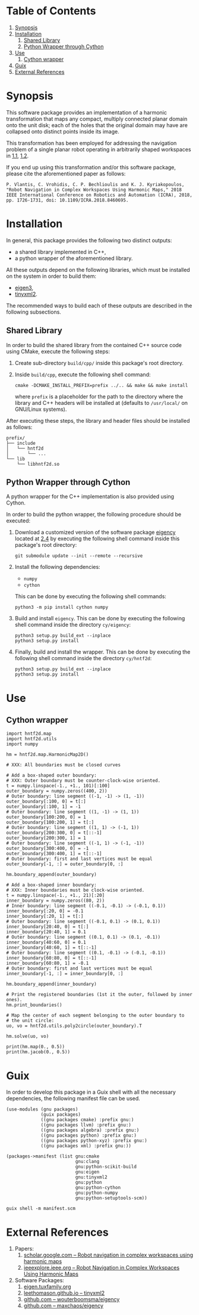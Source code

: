 
# Table of Contents

1.  [Synopsis](#sec/synopsis)
2.  [Installation](#org5ec5c9d)
    1.  [Shared Library](#org5837930)
    2.  [Python Wrapper through Cython](#org7337359)
3.  [Use](#orga221729)
    1.  [Cython wrapper](#org051a8d4)
4.  [Guix](#orgd4ec3b2)
5.  [External References](#sec/external_references)



<a id="sec/synopsis"></a>

# Synopsis

This software package provides an implementation of
a harmonic transformation that maps any compact, multiply connected planar
domain onto the unit disk;
each of the holes that the original domain may have are collapsed onto
distinct points inside its image.

This transformation has been employed for addressing the navigation problem
of a single planar robot operating in arbitrarily shaped workspaces in
[1.1](#orga38c052), [1.2](#org28b0dc0).

If you end up using this transformation and/or this software package,
please cite the aforementioned paper as follows:

    P. Vlantis, C. Vrohidis, C. P. Bechlioulis and K. J. Kyriakopoulos, "Robot Navigation in Complex Workspaces Using Harmonic Maps," 2018 IEEE International Conference on Robotics and Automation (ICRA), 2018, pp. 1726-1731, doi: 10.1109/ICRA.2018.8460695.


<a id="org5ec5c9d"></a>

# Installation

In general,
this package provides the following two distinct outputs:

-   a shared library implemented in C++,
-   a python wrapper of the aforementioned library.

All these outputs depend on the following libraries,
which must be installed on the system in order to build them:

-   [eigen3](#org3a0a4f9),
-   [tinyxml2](#org2df8873).

The recommended ways to build each of these outputs are described in
the following subsections.


<a id="org5837930"></a>

## Shared Library

In order to build the shared library from the contained C++ source code
using CMake, execute the following steps:

1.  Create sub-directory `build/cpp/` inside this package's root directory.

2.  Inside `build/cpp`, execute the following shell command:
    
        cmake -DCMAKE_INSTALL_PREFIX=prefix ../.. && make && make install
    
    where `prefix` is a placeholder for the path to the directory
    where the library and C++ headers will be installed at
    (defaults to `/usr/local/` on GNU/Linux systems).

After executing these steps,
the library and header files should be installed as follows:

    prefix/
    ├── include
    │   └── hntf2d
    │       └── ...
    └── lib
        └── libhntf2d.so


<a id="org7337359"></a>

## Python Wrapper through Cython

A python wrapper for the C++ implementation is also provided using Cython.

In order to build the python wrapper,
the following procedure should be executed:

1.  Download a customized version of the software package [eigency](#orgbce8c56)
    located at [2.4](#org305b335) by executing the following shell command inside
    this package's root directory:
    
        git submodule update --init --remote --recursive

2.  Install the following dependencies:
    
    -   `numpy`
    -   `cython`
    
    This can be done by executing the following shell commands:
    
        python3 -m pip install cython numpy

3.  Build and install `eigency`.
    This can be done by executing the following shell command inside
    the directory `cy/eigency`:
    
        python3 setup.py build_ext --inplace
        python3 setup.py install

4.  Finally, build and install the wrapper.
    This can be done  by executing the following shell command inside
    the directory `cy/hntf2d`:
    
        python3 setup.py build_ext --inplace
        python3 setup.py install


<a id="orga221729"></a>

# Use


<a id="org051a8d4"></a>

## Cython wrapper

    import hntf2d.map
    import hntf2d.utils
    import numpy
    
    hm = hntf2d.map.HarmonicMap2D()
    
    # XXX: All boundaries must be closed curves
    
    # Add a box-shaped outer boundary:
    # XXX: Outer boundary must be counter-clock-wise oriented.
    t = numpy.linspace(-1., +1., 101)[:100]
    outer_boundary = numpy.zeros((400, 2))
    # Outer boundary: line segment ((-1, -1) -> (1, -1))
    outer_boundary[:100, 0] = t[:]
    outer_boundary[:100, 1] = -1
    # Outer boundary: line segment ((1, -1) -> (1, 1))
    outer_boundary[100:200, 0] = 1
    outer_boundary[100:200, 1] = t[:]
    # Outer boundary: line segment ((1, 1) -> (-1, 1))
    outer_boundary[200:300, 0] = t[::-1]
    outer_boundary[200:300, 1] = 1
    # Outer boundary: line segment ((-1, 1) -> (-1, -1))
    outer_boundary[300:400, 0] = -1
    outer_boundary[300:400, 1] = t[::-1]
    # Outer boundary: first and last vertices must be equal
    outer_boundary[-1, :] = outer_boundary[0, :]
    
    hm.boundary_append(outer_boundary)
    
    # Add a box-shaped inner boundary:
    # XXX: Inner boundaries must be clock-wise oriented.
    t = numpy.linspace(-1., +1., 21)[:20]
    inner_boundary = numpy.zeros((80, 2))
    # Inner boundary: line segment ((-0.1, -0.1) -> (-0.1, 0.1))
    inner_boundary[:20, 0] = -0.1
    inner_boundary[:20, 1] = t[:]
    # Outer boundary: line segment ((-0.1, 0.1) -> (0.1, 0.1))
    inner_boundary[20:40, 0] = t[:]
    inner_boundary[20:40, 1] = 0.1
    # Outer boundary: line segment ((0.1, 0.1) -> (0.1, -0.1))
    inner_boundary[40:60, 0] = 0.1
    inner_boundary[40:60, 1] = t[::-1]
    # Outer boundary: line segment ((0.1, -0.1) -> (-0.1, -0.1))
    inner_boundary[60:80, 0] = t[::-1]
    inner_boundary[60:80, 1] = -0.1
    # Outer boundary: first and last vertices must be equal
    inner_boundary[-1, :] = inner_boundary[0, :]
    
    hm.boundary_append(inner_boundary)
    
    # Print the registered boundaries (1st it the outer, followed by inner ones).
    hm.print_boundaries()
    
    # Map the center of each segment belonging to the outer boundary to
    # the unit circle:
    uo, vo = hntf2d.utils.poly2circle(outer_boundary).T
    
    hm.solve(uo, vo)
    
    print(hm.map(0., 0.5))
    print(hm.jacob(0., 0.5))


<a id="orgd4ec3b2"></a>

# Guix

In order to develop this package in a Guix shell with
all the necessary dependencies,
the following manifest file can be used.

    (use-modules (gnu packages)
                 (guix packages)
                 ((gnu packages cmake) :prefix gnu:)
                 ((gnu packages llvm) :prefix gnu:)
                 ((gnu packages algebra) :prefix gnu:)
                 ((gnu packages python) :prefix gnu:)
                 ((gnu packages python-xyz) :prefix gnu:)
                 ((gnu packages xml) :prefix gnu:))
    
    (packages->manifest (list gnu:cmake
                              gnu:clang
                              gnu:python-scikit-build
                              gnu:eigen
                              gnu:tinyxml2
                              gnu:python
                              gnu:python-cython
                              gnu:python-numpy
                              gnu:python-setuptools-scm))

    guix shell -m manifest.scm


<a id="sec/external_references"></a>

# External References

1.  Papers:
    1.  <a id="orga38c052"></a> [scholar.google.com &#x2013; Robot navigation in complex workspaces using harmonic maps](https://scholar.google.com/citations?view_op=view_citation&hl=en&user=R5c4qS8AAAAJ&citation_for_view=R5c4qS8AAAAJ:u-x6o8ySG0sC)
    2.  <a id="org28b0dc0"></a> [ieeexplore.ieee.org &#x2013; Robot Navigation in Complex Workspaces Using Harmonic Maps](https://ieeexplore.ieee.org/abstract/document/8460695)
2.  Software Packages:
    1.  <a id="org3a0a4f9"></a> [eigen.tuxfamily.org](https://eigen.tuxfamily.org/index.php?title=Main_Page)
    2.  <a id="org2df8873"></a> [leethomason.github.io &#x2013; tinyxml2](http://leethomason.github.io/tinyxml2/)
    3.  <a id="orgbce8c56"></a> [github.com &#x2013; wouterboomsma/eigency](https://github.com/wouterboomsma/eigency)
    4.  <a id="org305b335"></a> [github.com &#x2013; maxchaos/eigency](https://github.com/maxchaos/eigency)

